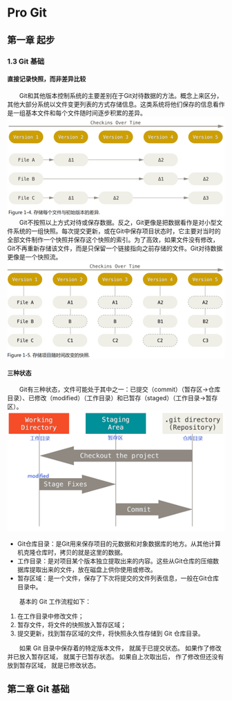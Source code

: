 # Pro Git
## 第一章 起步
### 1.3 Git 基础
#### 直接记录快照，而非差异比较
&emsp;&emsp;Git和其他版本控制系统的主要差别在于Git对待数据的方法。概念上来区分，其他大部分系统以文件变更列表的方式存储信息。这类系统将他们保存的信息看作是一组基本文件和每个文件随时间逐步积累的差异。  
![cvs_version](./progit_images/010300_cvs_version.png)  
&emsp;&emsp;Git不按照以上方式对待或保存数据。反之，Git更像是把数据看作是对小型文件系统的一组快照。每次提交更新，或在Git中保存项目状态时，它主要对当时的全部文件制作一个快照并保存这个快照的索引。为了高效，如果文件没有修改，Git不再重新存储该文件，而是只保留一个链接指向之前存储的文件。Git对待数据更像是一个快照流。  
![git_version](./progit_images/010301_git_version.png)  
#### 三种状态
&emsp;&emsp;Git有三种状态，文件可能处于其中之一：已提交（commit）（暂存区->仓库目录）、已修改（modified）（工作目录）和已暂存（staged）（工作目录->暂存区）。  
![work_domain](./progit_images/010302_work_domain.png)   
* Git仓库目录：是Git用来保存项目的元数据和对象数据库的地方。从其他计算机克隆仓库时，拷贝的就是这里的数据。
* 工作目录：是对项目某个版本独立提取出来的内容。这些从Git仓库的压缩数据库提取出来的文件，放在磁盘上供你使用或修改。
* 暂存区域：是一个文件，保存了下次将提交的文件列表信息，一般在Git仓库目录中。  

&emsp;&emsp;基本的 Git 工作流程如下：
  1. 在工作目录中修改文件；
  2. 暂存文件，将文件的快照放入暂存区域；
  3. 提交更新，找到暂存区域的文件，将快照永久性存储到 Git 仓库目录。

&emsp;&emsp;如果 Git 目录中保存着的特定版本文件， 就属于已提交状态。 如果作了修改并已放入暂存区域， 就属于已暂存状态。 如果自上次取出后， 作了修改但还没有放到暂存区域， 就是已修改状态。
## 第二章 Git 基础
